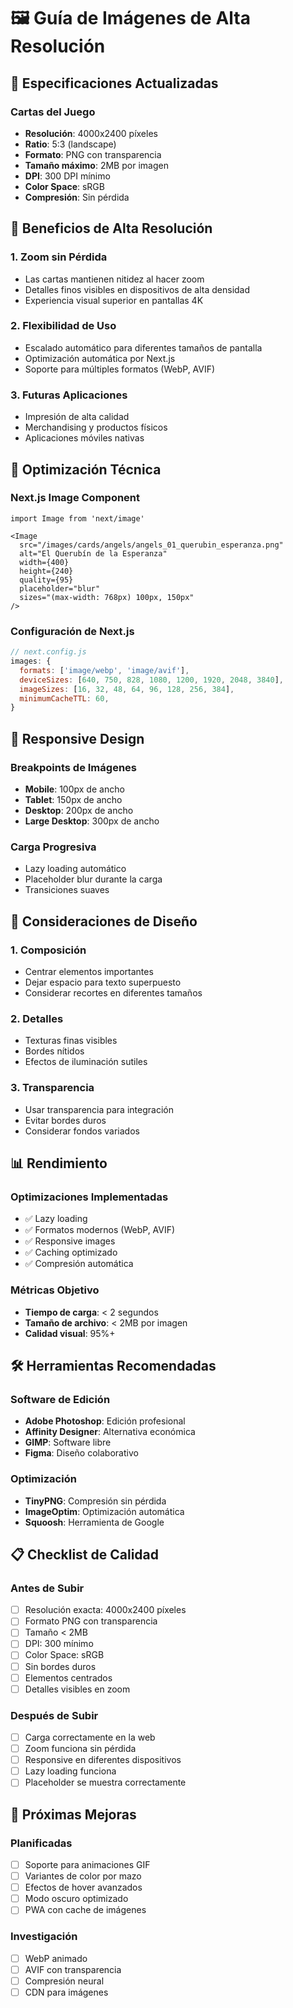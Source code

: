 # 🖼️ Guía de Imágenes de Alta Resolución

## 📐 Especificaciones Actualizadas

### Cartas del Juego
- **Resolución**: 4000x2400 píxeles
- **Ratio**: 5:3 (landscape)
- **Formato**: PNG con transparencia
- **Tamaño máximo**: 2MB por imagen
- **DPI**: 300 DPI mínimo
- **Color Space**: sRGB
- **Compresión**: Sin pérdida

## 🎯 Beneficios de Alta Resolución

### 1. **Zoom sin Pérdida**
- Las cartas mantienen nitidez al hacer zoom
- Detalles finos visibles en dispositivos de alta densidad
- Experiencia visual superior en pantallas 4K

### 2. **Flexibilidad de Uso**
- Escalado automático para diferentes tamaños de pantalla
- Optimización automática por Next.js
- Soporte para múltiples formatos (WebP, AVIF)

### 3. **Futuras Aplicaciones**
- Impresión de alta calidad
- Merchandising y productos físicos
- Aplicaciones móviles nativas

## 🔧 Optimización Técnica

### Next.js Image Component
```tsx
import Image from 'next/image'

<Image
  src="/images/cards/angels/angels_01_querubin_esperanza.png"
  alt="El Querubín de la Esperanza"
  width={400}
  height={240}
  quality={95}
  placeholder="blur"
  sizes="(max-width: 768px) 100px, 150px"
/>
```

### Configuración de Next.js
```javascript
// next.config.js
images: {
  formats: ['image/webp', 'image/avif'],
  deviceSizes: [640, 750, 828, 1080, 1200, 1920, 2048, 3840],
  imageSizes: [16, 32, 48, 64, 96, 128, 256, 384],
  minimumCacheTTL: 60,
}
```

## 📱 Responsive Design

### Breakpoints de Imágenes
- **Mobile**: 100px de ancho
- **Tablet**: 150px de ancho
- **Desktop**: 200px de ancho
- **Large Desktop**: 300px de ancho

### Carga Progresiva
- Lazy loading automático
- Placeholder blur durante la carga
- Transiciones suaves

## 🎨 Consideraciones de Diseño

### 1. **Composición**
- Centrar elementos importantes
- Dejar espacio para texto superpuesto
- Considerar recortes en diferentes tamaños

### 2. **Detalles**
- Texturas finas visibles
- Bordes nítidos
- Efectos de iluminación sutiles

### 3. **Transparencia**
- Usar transparencia para integración
- Evitar bordes duros
- Considerar fondos variados

## 📊 Rendimiento

### Optimizaciones Implementadas
- ✅ Lazy loading
- ✅ Formatos modernos (WebP, AVIF)
- ✅ Responsive images
- ✅ Caching optimizado
- ✅ Compresión automática

### Métricas Objetivo
- **Tiempo de carga**: < 2 segundos
- **Tamaño de archivo**: < 2MB por imagen
- **Calidad visual**: 95%+

## 🛠️ Herramientas Recomendadas

### Software de Edición
- **Adobe Photoshop**: Edición profesional
- **Affinity Designer**: Alternativa económica
- **GIMP**: Software libre
- **Figma**: Diseño colaborativo

### Optimización
- **TinyPNG**: Compresión sin pérdida
- **ImageOptim**: Optimización automática
- **Squoosh**: Herramienta de Google

## 📋 Checklist de Calidad

### Antes de Subir
- [ ] Resolución exacta: 4000x2400 píxeles
- [ ] Formato PNG con transparencia
- [ ] Tamaño < 2MB
- [ ] DPI: 300 mínimo
- [ ] Color Space: sRGB
- [ ] Sin bordes duros
- [ ] Elementos centrados
- [ ] Detalles visibles en zoom

### Después de Subir
- [ ] Carga correctamente en la web
- [ ] Zoom funciona sin pérdida
- [ ] Responsive en diferentes dispositivos
- [ ] Lazy loading funciona
- [ ] Placeholder se muestra correctamente

## 🚀 Próximas Mejoras

### Planificadas
- [ ] Soporte para animaciones GIF
- [ ] Variantes de color por mazo
- [ ] Efectos de hover avanzados
- [ ] Modo oscuro optimizado
- [ ] PWA con cache de imágenes

### Investigación
- [ ] WebP animado
- [ ] AVIF con transparencia
- [ ] Compresión neural
- [ ] CDN para imágenes
